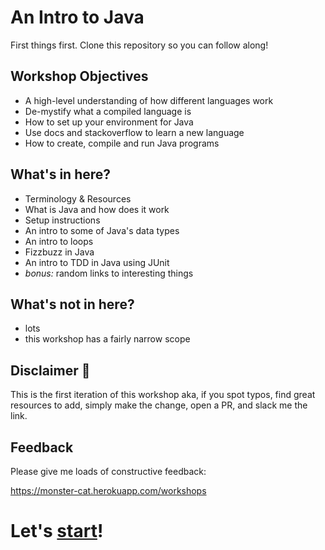 # An Intro to Java
First things first. Clone this repository so you can follow along!

## Workshop Objectives
- A high-level understanding of how different languages work
- De-mystify what a compiled language is
- How to set up your environment for Java
- Use docs and stackoverflow to learn a new language
- How to create, compile and run Java programs

## What's in here?
- Terminology & Resources
- What is Java and how does it work
- Setup instructions
- An intro to some of Java's data types
- An intro to loops
- Fizzbuzz in Java
- An intro to TDD in Java using JUnit
- _bonus:_ random links to interesting things

## What's not in here?
- lots
- this workshop has a fairly narrow scope


## Disclaimer :construction:
 This is the first iteration of this workshop aka, if you spot typos, find great resources to add, simply make the change, open a PR, and slack me the link.

## Feedback
Please give me loads of constructive feedback:

https://monster-cat.herokuapp.com/workshops

# Let's [start][1]!

[1]: ../master/chapter0-What-is-Java/README.md
